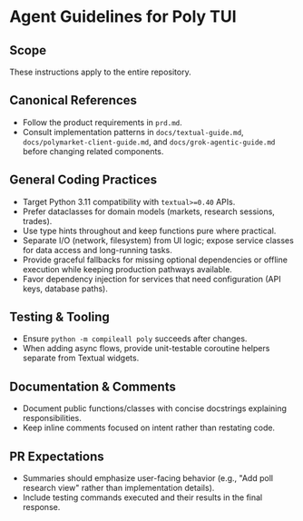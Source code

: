 # Agent Guidelines for Poly TUI

## Scope
These instructions apply to the entire repository.

## Canonical References
- Follow the product requirements in `prd.md`.
- Consult implementation patterns in `docs/textual-guide.md`, `docs/polymarket-client-guide.md`, and `docs/grok-agentic-guide.md` before changing related components.

## General Coding Practices
- Target Python 3.11 compatibility with `textual>=0.40` APIs.
- Prefer dataclasses for domain models (markets, research sessions, trades).
- Use type hints throughout and keep functions pure where practical.
- Separate I/O (network, filesystem) from UI logic; expose service classes for data access and long-running tasks.
- Provide graceful fallbacks for missing optional dependencies or offline execution while keeping production pathways available.
- Favor dependency injection for services that need configuration (API keys, database paths).

## Testing & Tooling
- Ensure `python -m compileall poly` succeeds after changes.
- When adding async flows, provide unit-testable coroutine helpers separate from Textual widgets.

## Documentation & Comments
- Document public functions/classes with concise docstrings explaining responsibilities.
- Keep inline comments focused on intent rather than restating code.

## PR Expectations
- Summaries should emphasize user-facing behavior (e.g., "Add poll research view" rather than implementation details).
- Include testing commands executed and their results in the final response.
